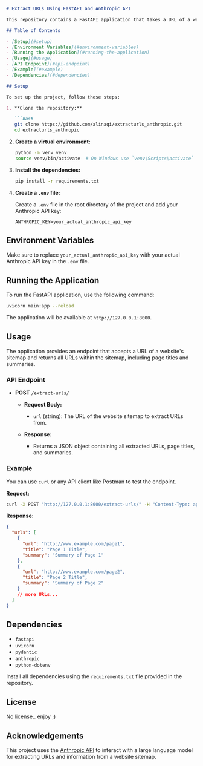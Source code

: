 
```markdown
# Extract URLs Using FastAPI and Anthropic API

This repository contains a FastAPI application that takes a URL of a website's sitemap as input and extracts all the URLs with their page titles and summaries using the Anthropic API.

## Table of Contents

- [Setup](#setup)
- [Environment Variables](#environment-variables)
- [Running the Application](#running-the-application)
- [Usage](#usage)
- [API Endpoint](#api-endpoint)
- [Example](#example)
- [Dependencies](#dependencies)

## Setup

To set up the project, follow these steps:

1. **Clone the repository:**

   ```bash
   git clone https://github.com/alinaqi/extracturls_anthropic.git
   cd extracturls_anthropic
   ```

2. **Create a virtual environment:**

   ```bash
   python -m venv venv
   source venv/bin/activate  # On Windows use `venv\Scripts\activate`
   ```

3. **Install the dependencies:**

   ```bash
   pip install -r requirements.txt
   ```

4. **Create a `.env` file:**  

   Create a `.env` file in the root directory of the project and add your Anthropic API key:

   ```env
   ANTHROPIC_KEY=your_actual_anthropic_api_key
   ```

## Environment Variables

Make sure to replace `your_actual_anthropic_api_key` with your actual Anthropic API key in the `.env` file.

## Running the Application

To run the FastAPI application, use the following command:

```bash
uvicorn main:app --reload
```

The application will be available at `http://127.0.0.1:8000`.

## Usage

The application provides an endpoint that accepts a URL of a website's sitemap and returns all URLs within the sitemap, including page titles and summaries.

### API Endpoint

- **POST** `/extract-urls/`

  - **Request Body:**
    - `url` (string): The URL of the website sitemap to extract URLs from.

  - **Response:**
    - Returns a JSON object containing all extracted URLs, page titles, and summaries.

### Example

You can use `curl` or any API client like Postman to test the endpoint.

**Request:**

```bash
curl -X POST "http://127.0.0.1:8000/extract-urls/" -H "Content-Type: application/json" -d '{"url": "http://www.example.com/sitemap_index.xml"}'
```

**Response:**

```json
{
  "urls": [
    {
      "url": "http://www.example.com/page1",
      "title": "Page 1 Title",
      "summary": "Summary of Page 1"
    },
    {
      "url": "http://www.example.com/page2",
      "title": "Page 2 Title",
      "summary": "Summary of Page 2"
    }
    // more URLs...
  ]
}
```

## Dependencies

- `fastapi`
- `uvicorn`
- `pydantic`
- `anthropic`
- `python-dotenv`

Install all dependencies using the `requirements.txt` file provided in the repository.

## License

No license.. enjoy ;)

## Acknowledgements

This project uses the [Anthropic API](https://www.anthropic.com/) to interact with a large language model for extracting URLs and information from a website sitemap.
```